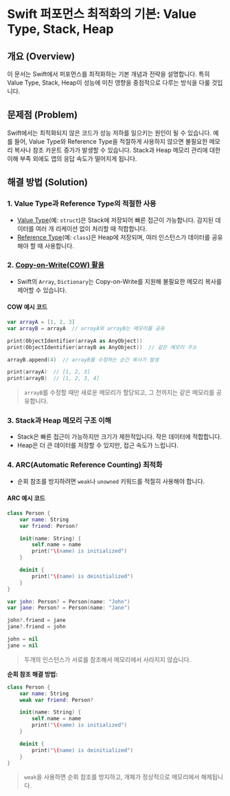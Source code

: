 # Swift 퍼포먼스 최적화의 기본: Value Type, Stack, Heap

## 개요 (Overview)
이 문서는 Swift에서 퍼포먼스를 최적화하는 기본 개념과 전략을 설명합니다. 특히 Value Type, Stack, Heap이 성능에 미친 영향을 중점적으로 다루는 방식을 다룰 것입니다.

## 문제점 (Problem)
Swift에서는 최적화되지 않은 코드가 성능 저하를 일으키는 원인이 될 수 있습니다. 예를 들어, Value Type와 Reference Type을 적절하게 사용하지 않으면 불필요한 메모리 복사나 참조 카운트 증가가 발생할 수 있습니다. Stack과 Heap 메모리 관리에 대한 이해 부족 외에도 앱의 응답 속도가 떨어지게 됩니다. 

## 해결 방법 (Solution)

### 1. Value Type과 Reference Type의 적절한 사용
- [Value Type](https://www.swift.org/documentation/articles/value-and-reference-types.html)(예: `struct`)은 Stack에 저장되어 빠른 접근이 가능합니다. 감지된 데이터를 여러 개 리케이션 없이 처리할 때 적합합니다.
- [Reference Type](https://www.swift.org/documentation/articles/value-and-reference-types.html)(예: `class`)은 Heap에 저장되며, 여러 인스턴스가 데이터를 공유해야 할 때 사용합니다.

### 2. [Copy-on-Write(COW) 활용](https://developer.apple.com/documentation/swift/unsafepointer?source=post_page-----1219164b6c41---------------------------------------)
- Swift의 `Array`, `Dictionary`는 Copy-on-Write를 지원해 불필요한 메모리 복사를 제어할 수 있습니다.

#### COW 예시 코드
```swift
var arrayA = [1, 2, 3]
var arrayB = arrayA  // arrayA와 arrayB는 메모리를 공유

print(ObjectIdentifier(arrayA as AnyObject))
print(ObjectIdentifier(arrayB as AnyObject))  // 같은 메모리 주소

arrayB.append(4)  // arrayB를 수정하는 순간 복사가 발생

print(arrayA)  // [1, 2, 3]
print(arrayB)  // [1, 2, 3, 4]
```
> `arrayB`를 수정할 때만 새로운 메모리가 할당되고, 그 전까지는 같은 메모리를 공유합니다.

### 3. Stack과 Heap 메모리 구조 이해
- Stack은 빠른 접근이 가능하지만 크기가 제한적입니다. 작은 데이터에 적합합니다.
- Heap은 더 큰 데이터를 저장할 수 있지만, 접근 속도가 느립니다.

### 4. ARC(Automatic Reference Counting) 최적화
- 순회 참조를 방지하려면 `weak`나 `unowned` 키워드를 적절히 사용해야 합니다.

#### ARC 예시 코드
```swift
class Person {
    var name: String
    var friend: Person?

    init(name: String) {
        self.name = name
        print("\(name) is initialized")
    }

    deinit {
        print("\(name) is deinitialized")
    }
}

var john: Person? = Person(name: "John")
var jane: Person? = Person(name: "Jane")

john?.friend = jane
jane?.friend = john 

john = nil
jane = nil  
```
> 두개의 인스턴스가 서로를 참조해서 메모리에서 사라지지 않습니다.

**순회 참조 해결 방법:**
```swift
class Person {
    var name: String
    weak var friend: Person? 

    init(name: String) {
        self.name = name
        print("\(name) is initialized")
    }

    deinit {
        print("\(name) is deinitialized")
    }
}
```
> `weak`을 사용하면 순회 참조를 방지하고, 개체가 정상적으로 메모리에서 해제됩니다.
